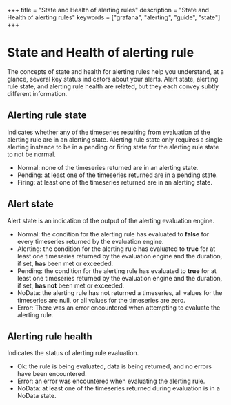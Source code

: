 +++
title = "State and Health of alerting rules"
description = "State and Health of alerting rules"
keywords = ["grafana", "alerting", "guide", "state"]
+++

# State and Health of alerting rule

The concepts of state and health for alerting rules help you understand, at a glance, several key status indicators about your alerts. Alert state, alerting rule state, and alerting rule health are related, but they each convey subtly different information.

## Alerting rule state

Indicates whether any of the timeseries resulting from evaluation of the alerting rule are in an alerting state. Alerting rule state only requires a single alerting instance to be in a pending or firing state for the alerting rule state to not be normal.

- Normal: none of the timeseries returned are in an alerting state.
- Pending: at least one of the timeseries returned are in a pending state.
- Firing: at least one of the timeseries returned are in an alerting state.

## Alert state

Alert state is an indication of the output of the alerting evaluation engine.

- Normal: the condition for the alerting rule has evaluated to **false** for every timeseries returned by the evaluation engine.
- Alerting: the condition for the alerting rule has evaluated to **true** for at least one timeseries returned by the evaluation engine and the duration, if set, **has** been met or exceeded.
- Pending: the condition for the alerting rule has evaluated to **true** for at least one timeseries returned by the evaluation engine and the duration, if set, **has not** been met or exceeded.
- NoData: the alerting rule has not returned a timeseries, all values for the timeseries are null, or all values for the timeseries are zero.
- Error: There was an error encountered when attempting to evaluate the alerting rule.

## Alerting rule health

Indicates the status of alerting rule evaluation.

- Ok: the rule is being evaluated, data is being returned, and no errors have been encountered.
- Error: an error was encountered when evaluating the alerting rule.
- NoData: at least one of the timeseries returned during evaluation is in a NoData state.
